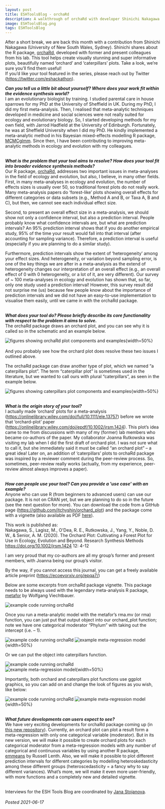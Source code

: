 ```yaml
---
layout: post
title: ESHToolsBlog - orchaRd
description: A walkthrough of orchaRd with developer Shinichi Nakagawa
image: ESHToolsBlog.png
tags: ESHToolsBlog
---
```

<div class="clearfix">
After a short break, we are back this month with a contribution from Shinichi Nakagawa (University of New South Wales, Sydney). Shinichi shares about the R package, <a href="https://github.com/itchyshin/orchard_plot" target="_blank">orchaRd</a>, developed with former and present colleagues from his lab. This tool helps create visually stunning and super informative plots, beautifully named ‘orchard’ and ‘caterpillars’ plots. Take a look, we’re sure you’ll find them useful!   
</div>
If you’d like your tool featured in the series, please reach out by Twitter (<a href="https://twitter.com/eshackathon" target="_blank">https://twitter.com/eshackathon</a>).  
<br>

<b><em>Can you tell us a little bit about yourself? Where does your work fit within the evidence synthesis world?</em></b>  
I am an evolutionary biologist by training. I studied parental care in house sparrows for my PhD at the University of Sheffield in UK. During my PhD, I did my first meta-analysis. Then, I realised that meta-analytic techniques developed in medicine and social sciences were not really suited for ecology and evolutionary biology. So, I started developing methods for my own field, with Jarrod Hadfield at the University of Edinburgh. Fortunately, he was at Sheffield University when I did my PhD. He kindly implemented a meta-analytic method in his Bayesian mixed-effects modelling R package, <a href="https://github.com/cran/MCMCglmm/tree/master/R" target="_blank">MCMCglmm</a>. Since then, I have been contributing to improving meta-analytic methods in ecology and evolution with my colleagues.   
<br>  

<b><em>What is the problem that your tool aims to resolve? How does your tool fit into broader evidence synthesis methods?</em></b>  
Our R package, <a href="https://github.com/itchyshin/orchard_plot" target="_blank">orchaRd</a>, addresses two important issues in meta-analyses in the field of ecology and evolution, but also, I believe, in many other fields.  First, in many meta-analyses in ecology and evolution, the number of effects sizes is usually over 50, so traditional forest plots do not really work. Many meta-analysis papers do ‘forest-like’ plots showing overall effects for different categories or data subsets (e.g., Method A and B, or Taxa A, B and C), but then, we cannot see each individual effect size.  

Second, to present an overall effect size in a meta-analysis, we should show not only a confidence interval, but also a prediction interval. People probably know what confidence intervals are, but what are prediction intervals? An 95% prediction interval shows that if you do another empirical study, 95% of the time your result would fall into that interval (after accounting for sampling variance). Therefore, a prediction interval is useful (especially if you are planning to do a similar study).  

Furthermore, prediction intervals show the extent of ‘heterogeneity’ among your effect sizes. And heterogeneity, or variation beyond sampling error, is one of the key things we are after in a meta-analysis as the extend of heterogeneity changes our interpretation of an overall effect (e.g., an overall effect of 0 with 0 heterogeneity, or a lot of it, are very different). Our survey of ~ 100 meta-analyses in ecology and evolution has shown that, so far, only one study used a prediction interval! However, this survey result did not surprise me (us) because few people know about the importance of prediction intervals and we did not have an easy-to-use implementation to visualise them easily, until we came in with the orchaRd package.  
<br>  

<b><em>What does your tool do? Please briefly describe its core functionality with respect to the problem it aims to solve.</em></b>  
The orchaRd package draws an orchard plot, and you can see why it is called so in the schematic and an example below.  

![figures showing orchaRd plot components and examples](https://github.com/ESHackathon/eshackathon.github.io/raw/master/assets/images/posts/orchaRd1.png){width=50%}  
<br>
And you probably see how the orchard plot does resolve these two issues I outlined above.  

The orchaRd package can draw another type of plot, which we named “a caterpillars plot”. The term “caterpillar plot” is sometimes used in the literature, but we wanted to call ours with plural “caterpillars”, as seen in the example below.  

![figures showing caterpillars plot components and examples](https://github.com/ESHackathon/eshackathon.github.io/raw/master/assets/images/posts/orchaRd2.png){width=50%}  
<br>  

<b><em>What is the origin story of your tool?</em></b>  
I actually made ‘orchard’ plots for a meta-analysis (https://onlinelibrary.wiley.com/doi/full/10.1111/ele.13757) before we wrote that ‘orchard-plot’ paper (https://onlinelibrary.wiley.com/doi/epdf/10.1002/jrsm.1424). This plot’s idea came to me from discussions with many of my (former) lab members who became co-authors of the paper.  My collaborator Joanna Rutkowska was visiting my lab when I did the first draft of orchard plot. I was not sure what to call it, but she immediately said it must be called “an orchard plot” – a great idea!  Later on, an addition of ‘caterpillars’ plots to orchaRd package was inspired by a reviewer comment during the peer-review process. So, sometimes, peer-review really works (actually, from my experience, peer-review almost always improves a paper).   
<br>  

<b><em>How can people use your tool? Can you provide a 'use case' with an example?</em></b>  
Anyone who can use R (from beginners to advanced users) can use our package. It is not on CRAN yet, but we are planning to do so in the future (see the next question for more). You can download the code from a GitHub page (https://github.com/itchyshin/orchard_plot) and the package come with a vignette (also available as PDF <a href="http://www.i-deel.org/uploads/5/2/4/1/52416001/orchard_vignette.pdf" target="_blank">here</a>).  

This work is published as:  
Nakagawa, S., Lagisz, M., O'Dea, R. E., Rutkowska, J., Yang, Y., Noble, D. W., & Senior, A. M. (2020). The Orchard Plot: Cultivating a Forest Plot for Use in Ecology, Evolution and Beyond. Research Synthesis Methods https://doi.org/10.1002/jrsm.1424 12: 4-12  

I am very proud that my co-authors are all my group’s former and present members, with Joanna being our group’s visitor.  

By the way, if you cannot access this journal, you can get a freely available article preprint (https://ecoevorxiv.org/epqa7/)  

Below are some excerpts from orchaRd package vignette. This package needs to be always used with the legendary meta-analysis R package, <a href="https://wviechtb.github.io/metafor/" target="_blank">metafor</a> by Wolfgang Viechtbauer.  

![example code running orchaRd](https://github.com/ESHackathon/eshackathon.github.io/raw/master/assets/images/posts/orchaRd3.png) 

Once you run a meta-analytic model with the metafor’s rma.mv (or rma) function, you can just put that output object into our orchard_plot function; note we have one categorical moderator “Phylum” with taking out the intercept (i.e. – 1).  

![example code running orchaRd](https://github.com/ESHackathon/eshackathon.github.io/raw/master/assets/images/posts/orchaRd4.png) 
![example meta-regression model](https://github.com/ESHackathon/eshackathon.github.io/raw/master/assets/images/posts/orchaRd5.png){width=50%}  

Or we can put the object into caterpillars function.  

![example code running orchaRd](https://github.com/ESHackathon/eshackathon.github.io/raw/master/assets/images/posts/orchaRd6.png)  
![example meta-regression model](https://github.com/ESHackathon/eshackathon.github.io/raw/master/assets/images/posts/orchaRd7.png){width=50%}  

Importantly, both orchard and caterpillars plot functions use ggplot graphics, so you can add on and change the look of figures as you wish, like below:  

![example code running orchaRd](https://github.com/ESHackathon/eshackathon.github.io/raw/master/assets/images/posts/orchaRd8.png) 
![example meta-regression model](https://github.com/ESHackathon/eshackathon.github.io/raw/master/assets/images/posts/orchaRd9.png){width=50%}  
<br>  

<b><em>What future developments can users expect to see?</em></b>  
We have very exciting developments for orchaRd package coming up (in <a href="https://github.com/daniel1noble/orchaRd" target="_blank">this new repository</a>). Currently, an orchard plot can plot a result form a meta-regression with only one categorical variable (moderator). But in its new version, we will make it possible to create orchard plots for each categorical moderator from a meta-regression models with any number of categorical and continuous variables by using another R package, <a href="https://github.com/rvlenth/emmeans" target="_blank">emmeans</a> by Russell Lenth. Also, we will make it possible to plot different prediction intervals for different categories by modelling heteroskedasticity among these different groups (heteroscedasticity = a fancy why to say different variances). What’s more, we will make it even more user-friendly, with more functions and a completely new and detailed vignette.   
<br>  

Interviews for the ESH Tools Blog are coordinated by <a href="https://www.eshackathon.org/people/Stojanova-Jana.html" target="_blank">Jana Stojanova</a>.  
<br>
<em>Posted 2021-06-17</em>
